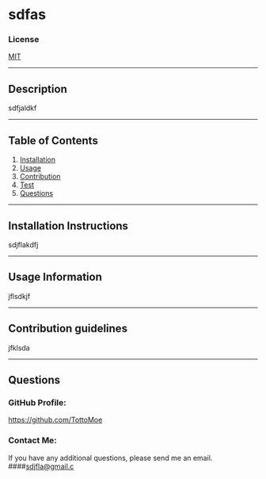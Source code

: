 # sdfas

  ### License
  <a href="https://img.shields.io/badge/license-MIT-blue.svg" target="_blank">MIT</a>
  ***
  
  ## Description
  sdfjaldkf
  ***
  
  ## Table of Contents
  1. [Installation](#installation)
  2. [Usage](#usage)
  3. [Contribution](#contribution)
  4. [Test](#test)
  5. [Questions](#questions)
  ***
  
  <a name="installation"></a>
  ## Installation Instructions
  
  sdjflakdfj
  ***
  
  <a name="usage"></a>
  ## Usage Information
  
  jflsdkjf
  ***
  
  <a name="contribution"></a>
  ## Contribution guidelines
  jfklsda
  ***
  
  <a name="questions"></a>
  ## Questions
  
  ### GitHub Profile:
  https://github.com/TottoMoe
  
  ### Contact Me:
  If you have any additional questions, please send me an email.
  ####sdjfla@gmail.c 